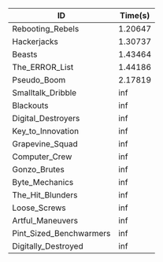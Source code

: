 |ID|Time(s)|
|-|-|
|Rebooting_Rebels|1.20647|
|Hackerjacks|1.30737|
|Beasts|1.43464|
|The_ERROR_List|1.44186|
|Pseudo_Boom|2.17819|
|Smalltalk_Dribble|inf|
|Blackouts|inf|
|Digital_Destroyers|inf|
|Key_to_Innovation|inf|
|Grapevine_Squad|inf|
|Computer_Crew|inf|
|Gonzo_Brutes|inf|
|Byte_Mechanics|inf|
|The_Hit_Blunders|inf|
|Loose_Screws|inf|
|Artful_Maneuvers|inf|
|Pint_Sized_Benchwarmers|inf|
|Digitally_Destroyed|inf|
